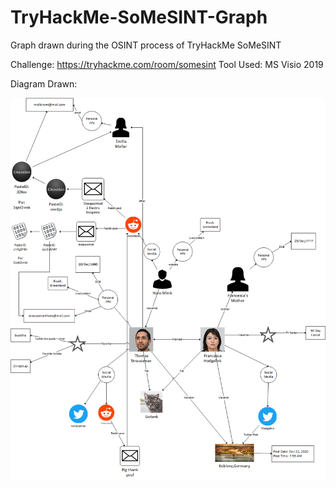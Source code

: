# TryHackMe-SoMeSINT-Graph
 Graph drawn during the OSINT process of TryHackMe SoMeSINT
 
 Challenge: https://tryhackme.com/room/somesint
 Tool Used: MS Visio 2019
 
 Diagram Drawn:

 ![](graphImage/SoMeSINT.png)

